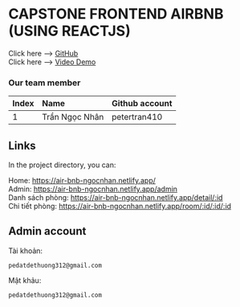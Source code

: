 
# CAPSTONE FRONTEND AIRBNB (USING REACTJS)

Click here --> <a href="https://github.com/petertran410/air_bnb" target="_blank">GitHub</a>
</br>
Click here --> <a href="https://www.youtube.com/watch?v=Z2hGVObDybk" target="_blank">Video Demo</a>
</br>
### Our team member
| Index | Name                |      Github account             |
|:------|:-----------------------|:---------------------------|
| 1    | Trần Ngọc Nhân | petertran410 |             

## Links

In the project directory, you can:

Home: https://air-bnb-ngocnhan.netlify.app/
</br>
Admin: https://air-bnb-ngocnhan.netlify.app/admin
</br>
Danh sách phòng: https://air-bnb-ngocnhan.netlify.app/detail/:id
</br>
Chi tiết phòng: https://air-bnb-ngocnhan.netlify.app/room/:id/:id/:id

## Admin account
Tài khoản: 
```
pedatdethuong312@gmail.com
```
Mật khảu: 
```
pedatdethuong312@gmail.com
```


